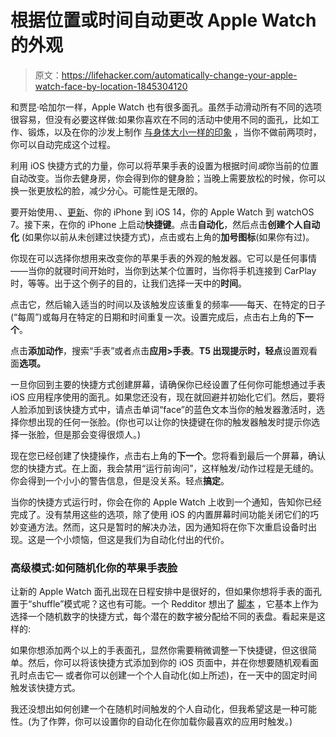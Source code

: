 # 根据位置或时间自动更改 Apple Watch 的外观

> 原文：<https://lifehacker.com/automatically-change-your-apple-watch-face-by-location-1845304120>

和贾昆·哈加尔一样，Apple Watch 也有很多面孔。虽然手动滑动所有不同的选项很容易，但没有必要这样做:如果你喜欢在不同的活动中使用不同的面孔，比如工作、锻炼，以及在你的沙发上制作 [与身体大小一样的印象](https://www.youtube.com/watch?v=iSVMW3jZcg4) ，当你不做前两项时，你可以自动完成这个过程。



利用 iOS 快捷方式的力量，你可以将苹果手表的设置为根据时间*或*你当前的位置自动改变。当你去健身房，你会得到你的健身脸；当晚上需要放松的时候，你可以换一张更放松的脸，减少分心。可能性是无限的。

要开始使用、、[更新](https://lifehacker.com/how-to-prep-your-devices-for-ios-14-and-watchos-7-today-1845068276)、你的 iPhone 到 iOS 14，你的 Apple Watch 到 watchOS 7。接下来，在你的 iPhone 上启动**快捷键**。点击**自动化**，然后点击**创建个人自动化** (如果你以前从未创建过快捷方式)，点击或右上角的**加号图标**(如果你有过)。

你现在可以选择你想用来改变你的苹果手表的外观的触发器。它可以是任何事情——当你的就寝时间开始时，当你到达某个位置时，当你将手机连接到 CarPlay 时，等等。出于这个例子的目的，让我们选择一天中的**时间**。

点击它，然后输入适当的时间以及该触发应该重复的频率——每天、在特定的日子(“每周”)或每月在特定的日期和时间重复一次。设置完成后，点击右上角的**下一个**。

点击**添加动作**，搜索“手表”或者点击**应用>手表**。**T5 出现提示时，轻点**设置观看面**选项。**

一旦你回到主要的快捷方式创建屏幕，请确保你已经设置了任何你可能想通过手表 iOS 应用程序使用的面孔。如果您还没有，现在就回避并初始化它们。然后，要将人脸添加到该快捷方式中，请点击单词“face”的蓝色文本当你的触发器激活时，选择你想出现的任何一张脸。(你也可以让你的快捷键在你的触发器触发时提示你选择一张脸，但是那会变得很烦人。)

现在您已经创建了快捷操作，点击右上角的**下一个**。您将看到最后一个屏幕，确认您的快捷方式。在上面，我会禁用“运行前询问”，这样触发/动作过程是无缝的。你会得到一个小小的警告信息，但是没关系。轻点**搞定**。

当你的快捷方式运行时，你会在你的 Apple Watch 上收到一个通知，告知你已经完成了。没有禁用这些的选项，除了使用 iOS 的内置屏幕时间功能关闭它们的巧妙变通方法。然而，这只是暂时的解决办法，因为通知将在你下次重启设备时出现。这是一个小烦恼，但这是我们为自动化付出的代价。

### 高级模式:如何随机化你的苹果手表脸

让新的 Apple Watch 面孔出现在日程安排中是很好的，但如果你想将手表的面孔置于“shuffle”模式呢？这也有可能。一个 Redditor 想出了 [脚本](https://www.reddit.com/r/shortcuts/comments/j0i9ku/change_watch_face_randomly_daily/g6sfrsi/?utm_source=reddit&utm_medium=web2x&context=3) ，它基本上作为选择一个随机数字的快捷方式，每个潜在的数字被分配给不同的表盘。看起来是这样的:

如果你想添加两个以上的手表面孔，显然你需要稍微调整一下快捷键，但这很简单。然后，你可以将该快捷方式添加到你的 iOS 页面中，并在你想要随机观看面孔时点击它— 或者你可以创建一个个人自动化(如上所述)，在一天中的固定时间触发该快捷方式。

我还没想出如何创建一个在随机时间触发的个人自动化，但我希望这是一种可能性。(为了作弊，你可以设置你的自动化在你加载你最喜欢的应用时触发。)
